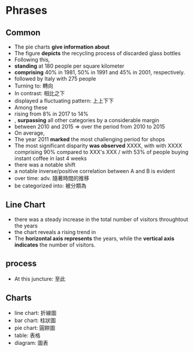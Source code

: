 # Phrases

## Common

- The pie charts **give information about**
- The figure **depicts** the recycling process of discarded glass bottles
- Following this,
- **standing** at 180 people per square kilometer
- **comprising** 40% in 1981, 50% in 1991 and 45% in 2001, respectively.
- followed by Italy with 275 people
- Turning to: 轉向
- In contrast: 相比之下
- displayed a fluctuating pattern: 上上下下
- Among these
- rising from 8% in 2017 to 14%
- , **surpassing** all other categories by a considerable margin
- between 2010 and 2015 => over the period from 2010 to 2015
- On average,
- The year 2011 **marked** the most challenging period for shops
- The most significant disparity **was observed** XXXX, with with XXXX comprising 90% compared to XXX's XXX / with 53% of people buying instant coffee in last 4 weeks
- there was a notable shift
- a notable inverse/positive correlation between A and B is evident
- over time: adv. 隨著時間的推移
- be categorized into: 被分類為

## Line Chart

- there was a steady increase in the total number of visitors throughtout the years
- the chart reveals a rising trend in
- The **horizontal axis represents** the years, while the **vertical axis indicates** the number of visitors.

## process

- At this juncture: 至此

## Charts

- line chart: 折線圖
- bar chart: 柱狀圖
- pie chart: 圓餅圖
- table: 表格
- diagram: 圖表

